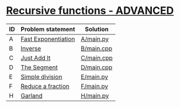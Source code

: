 # [Recursive functions - ADVANCED](https://www.e-olymp.com/en/contests/9520)





| ID | Problem statement                                                              | Solution                 |
|----|--------------------------------------------------------------------------------|--------------------------|
| A  | [Fast Exponentiation](https://www.e-olymp.com/en/contests/9520/problems/83413) | [A/main.py](A/main.py)   |
| B  | [Inverse](https://www.e-olymp.com/en/contests/9520/problems/83414)             | [B/main.cpp](B/main.cpp) |
| C  | [Just Add It](https://www.e-olymp.com/en/contests/9520/problems/83415)         | [C/main.cpp](C/main.cpp) |
| D  | [The Segment](https://www.e-olymp.com/en/contests/9520/problems/83416)         | [D/main.cpp](D/main.cpp) |
| E  | [Simple division](https://www.e-olymp.com/en/contests/9520/problems/83417)     | [E/main.py](E/main.py)   |
| F  | [Reduce a fraction](https://www.e-olymp.com/en/contests/9520/problems/83418)   | [F/main.py](F/main.py)   |
| H  | [Garland](https://www.e-olymp.com/en/contests/9520/problems/83420)             | [H/main.py](H/main.py)   |

